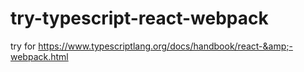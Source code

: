# try-typescript-react-webpack
try for https://www.typescriptlang.org/docs/handbook/react-&amp;-webpack.html
